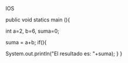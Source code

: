 IOS

public void statics main (){

int a=2, b=6, suma=0;

suma = a+b;
if(){

System.out.println("El resultado es: "+suma);
}
}
